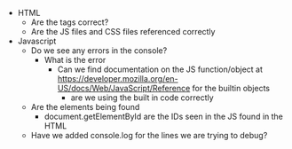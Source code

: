 * HTML
  * Are the tags correct?
  * Are the JS files and CSS files referenced correctly
* Javascript
  * Do we see any errors in the console?
    * What is the error
      * Can we find documentation on the JS function/object at https://developer.mozilla.org/en-US/docs/Web/JavaScript/Reference for the builtin objects
        * are we using the built in code correctly
  * Are the elements being found
    * document.getElementById are the IDs seen in the JS found in the HTML
  * Have we added console.log for the lines we are trying to debug?


